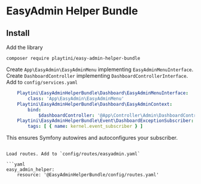 EasyAdmin Helper Bundle
=======================

Install
-------

Add the library

    composer require playtini/easy-admin-helper-bundle

Create `App\EasyAdmin\EasyAdminMenu` implementing `EasyAdminMenuInterface`.
Create `DashboardController` implementing `DashboardControllerInterface`.
Add to `config/services.yaml`

```yaml
    Playtini\EasyAdminHelperBundle\Dashboard\EasyAdminMenuInterface:
        class: 'App\EasyAdmin\EasyAdminMenu'
    Playtini\EasyAdminHelperBundle\Dashboard\EasyAdminContext:
        bind:
            $dashboardController: '@App\Controller\Admin\DashboardController'
    Playtini\EasyAdminHelperBundle\Event\DashboardExceptionSubscriber:
        tags: [ { name: kernel.event_subscriber } ]
```

This ensures Symfony autowires and autoconfigures your subscriber.
```

Load routes. Add to `config/routes/easyadmin.yaml`

```yaml
easy_admin_helper:
    resource: '@EasyAdminHelperBundle/config/routes.yaml'
```

